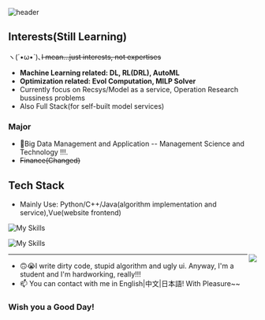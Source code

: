 
![header](https://capsule-render.vercel.app/api?type=waving&height=250&color=gradient&text=Liu%20Shu&fontAlignY=40)

<!--
**uhSuiL/uhSuiL** is a ✨ _special_ ✨ repository because its `README.md` (this file) appears on your GitHub profile.

Here are some ideas to get you started:

- 🔭 I’m currently working on ...
- 🌱 I’m currently learning ...
- 👯 I’m looking to collaborate on ...
- 🤔 I’m looking for help with ...
- 💬 Ask me about ...
- 📫 How to reach me: ...
- 😄 Pronouns: ...
- ⚡ Fun fact: ...
-->
## Interests(Still Learning)
ヽ(´•ω•`)､~~I mean...just interests, not expertises~~
- <b>Machine Learning related: DL, RL(DRL), AutoML</b>
- <b>Optimization related: Evol Computation, MILP Solver</b>
- Currently focus on Recsys/Model as a service, Operation Research bussiness problems
- Also Full Stack(for self-built model services)

### Major
- 🧡Big Data Management and Application -- Management Science and Technology !!!.
- ~~Finance(Changed)~~

## Tech Stack
- Mainly Use: Python/C++/Java(algorithm implementation and service),Vue(website frontend)

![My Skills](https://skillicons.dev/icons?i=py,java,cpp,js,cs,r)

![My Skills](https://skillicons.dev/icons?i=pytorch,tensorflow,mongodb,postgres,vue,fastapi)

<img align="right" src="https://github-readme-stats.vercel.app/api?username=uhSuiL&show_icons=true" />

<hr />
 
- 🙃😭I write dirty code, stupid algorithm and ugly ui. Anyway, I'm a student and I'm hardworking, really!!!
- 📫 You can contact with me in English|中文|日本語! With Pleasure~~

### Wish you a Good Day!
